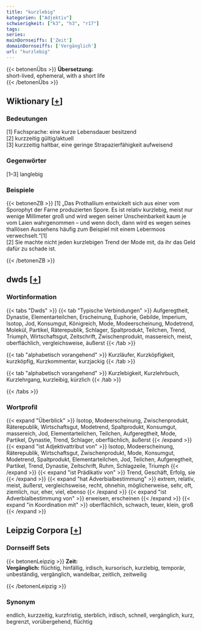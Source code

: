 ```yaml
---
title: "kurzlebig"
kategorien: ["Adjektiv"]
schwierigkeit: ["k3", "h3", "r17"]
tags:
series:
mainDornseiffs: ['Zeit']
domainDornseiffs: ['Vergänglich']
url: "kurzlebig"
---
```


{{< betonenÜbs >}}
**Übersetzung:**  
short-lived, ephemeral, with a short life  
{{< /betonenÜbs >}}

## Wiktionary [[+](https://de.wiktionary.org/wiki/kurzlebig)]

### Bedeutungen
[1] Fachsprache: eine kurze Lebensdauer besitzend  
[2] kurzzeitig gültig/aktuell  
[3] kurzzeitig haltbar, eine geringe Strapazierfähigkeit aufweisend  

### Gegenwörter
[1–3] langlebig  

### Beispiele
{{< betonenZB >}}
[1] „Das Prothallium entwickelt sich aus einer vom Sporophyt der Farne produzierten Spore. Es ist relativ kurzlebig, meist nur wenige Millimeter groß und wird wegen seiner Unscheinbarkeit kaum je vom Laien wahrgenommen – und wenn doch, dann wird es wegen seines thallösen Aussehens häufig zum Beispiel mit einem Lebermoos verwechselt.“[1]  
[2] Sie machte nicht jeden kurzlebigen Trend der Mode mit, da ihr das Geld dafür zu schade ist.  

{{< /betonenZB >}}


## dwds [[+](https://www.dwds.de/wb/kurzlebig)]

### Wortinformation
{{< tabs "Dwds" >}}
{{< tab "Typische Verbindungen" >}}
Aufgeregtheit, Dynastie, Elementarteilchen, Erscheinung, Euphorie, Gebilde, Imperium, Isotop, Jod, Konsumgut, Königreich, Mode, Modeerscheinung, Modetrend, Molekül, Partikel, Räterepublik, Schlager, Spaltprodukt, Teilchen, Trend, Triumph, Wirtschaftsgut, Zeitschrift, Zwischenprodukt, massereich, meist, oberflächlich, vergleichsweise, äußerst
{{< /tab >}}

{{< tab "alphabetisch vorangehend" >}}
Kurzläufer, Kurzköpfigkeit, kurzköpfig, Kurzkommentar, kurzjackig
{{< /tab >}}

{{< tab "alphabetisch vorangehend" >}}
Kurzlebigkeit, Kurzlehrbuch, Kurzlehrgang, kurzleibig, kürzlich
{{< /tab >}}

{{< /tabs >}}

### Wortprofil
{{< expand "Überblick" >}} Isotop, Modeerscheinung, Zwischenprodukt, Räterepublik, Wirtschaftsgut, Modetrend, Spaltprodukt, Konsumgut, massereich, Jod, Elementarteilchen, Teilchen, Aufgeregtheit, Mode, Partikel, Dynastie, Trend, Schlager, oberflächlich, äußerst {{< /expand >}}
{{< expand "ist Adjektivattribut von" >}} Isotop, Modeerscheinung, Räterepublik, Wirtschaftsgut, Zwischenprodukt, Mode, Konsumgut, Modetrend, Spaltprodukt, Elementarteilchen, Jod, Teilchen, Aufgeregtheit, Partikel, Trend, Dynastie, Zeitschrift, Ruhm, Schlagzeile, Triumph {{< /expand >}}
{{< expand "ist Prädikativ von" >}} Trend, Geschäft, Erfolg, sie {{< /expand >}}
{{< expand "hat Adverbialbestimmung" >}} extrem, relativ, meist, äußerst, vergleichsweise, recht, ohnehin, möglicherweise, sehr, oft, ziemlich, nur, eher, viel, ebenso {{< /expand >}}
{{< expand "ist Adverbialbestimmung von" >}} erweisen, erscheinen {{< /expand >}}
{{< expand "in Koordination mit" >}} oberflächlich, schwach, teuer, klein, groß {{< /expand >}}

## Leipzig Corpora [[+](https://corpora.uni-leipzig.de/en/res?word=kurzlebig&corpusId=deu_newscrawl-public_2018)]

### Dornseiff Sets
{{< betonenLeipzig >}}
**Zeit:**  
**Vergänglich:** flüchtig, hinfällig, irdisch, kursorisch, kurzlebig, temporär, unbeständig, vergänglich, wandelbar, zeitlich, zeitweilig  

{{< /betonenLeipzig >}}

### Synonym
endlich, kurzzeitig, kurzfristig, sterblich, irdisch, schnell, vergänglich, kurz, begrenzt, vorübergehend, flüchtig

